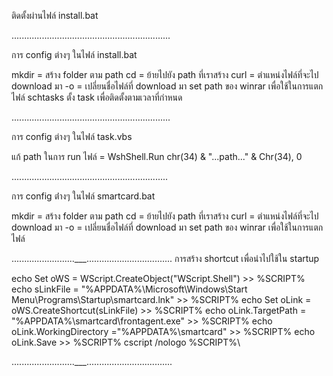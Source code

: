 

ติดตั้งผ่านไฟล์ install.bat

...............................................................


การ config ต่างๆ ในไฟล์ install.bat

mkdir = สร้าง folder ตาม path
cd = ย้ายไปยัง path ที่เราสร้าง
curl = ตำแหน่งไฟล์ที่จะไป download มา -o = เปลี่ยนชื่อไฟล์ที่ download มา
set path ของ winrar เพื่อใช้ในการแตกไฟล์
schtasks ตั้ง task เพื่อติดตั้งตามเวลาที่กำหนด

...............................................................


การ config ต่างๆ ในไฟล์ task.vbs

แก้ path ในการ run ไฟล์ = WshShell.Run chr(34) & "...path..." & Chr(34), 0


..............................................................


การ config ต่่างๆ ในไฟล์ smartcard.bat

mkdir = สร้าง folder ตาม path
cd = ย้ายไปยัง path ที่เราสร้าง
curl = ตำแหน่งไฟล์ที่จะไป download มา -o = เปลี่ยนชื่อไฟล์ที่ download มา
set path ของ winrar เพื่อใช้ในการแตกไฟล์

.........................___..................................
การสร้าง shortcut เพื่อนำไปใช้ใน startup 

echo Set oWS = WScript.CreateObject("WScript.Shell") >> %SCRIPT%
echo sLinkFile = "%APPDATA%\Microsoft\Windows\Start Menu\Programs\Startup\smartcard.lnk" >> %SCRIPT%
echo Set oLink = oWS.CreateShortcut(sLinkFile) >> %SCRIPT%
echo oLink.TargetPath = "%APPDATA%\smartcard\frontagent.exe" >> %SCRIPT%
echo oLink.WorkingDirectory ="%APPDATA%\smartcard" >> %SCRIPT%
echo oLink.Save >> %SCRIPT%
cscript /nologo %SCRIPT%\

.........................___..................................

